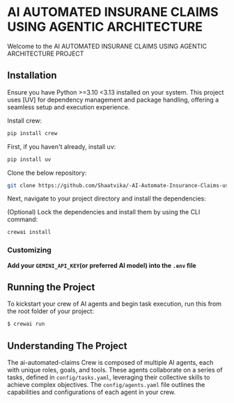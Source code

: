 # AI AUTOMATED INSURANE CLAIMS USING AGENTIC ARCHITECTURE

Welcome to the AI AUTOMATED INSURANE CLAIMS USING AGENTIC ARCHITECTURE PROJECT

## Installation

Ensure you have Python >=3.10 <3.13 installed on your system. This project uses [UV] for dependency management and package handling, offering a seamless setup and execution experience.

Install crew:
```bash
pip install crew
```

First, if you haven't already, install uv:

```bash
pip install uv
```
Clone the below repository:

```bash 
git clone https://github.com/Shaatvika/-AI-Automate-Insurance-Claims-using-Agentic-Architecture.git
```

Next, navigate to your project directory and install the dependencies:

(Optional) Lock the dependencies and install them by using the CLI command:
```bash
crewai install
```
### Customizing

**Add your `GEMINI_API_KEY`(or preferred AI model) into the `.env` file**

## Running the Project

To kickstart your crew of AI agents and begin task execution, run this from the root folder of your project:

```bash
$ crewai run
```

## Understanding The Project 

The ai-automated-claims Crew is composed of multiple AI agents, each with unique roles, goals, and tools. These agents collaborate on a series of tasks, defined in `config/tasks.yaml`, leveraging their collective skills to achieve complex objectives. The `config/agents.yaml` file outlines the capabilities and configurations of each agent in your crew.


